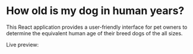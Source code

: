 # How old is my dog in human years?

This React application provides a user-friendly interface for pet owners to determine the equivalent human age of their breed dogs of the all sizes.

Live preview:
